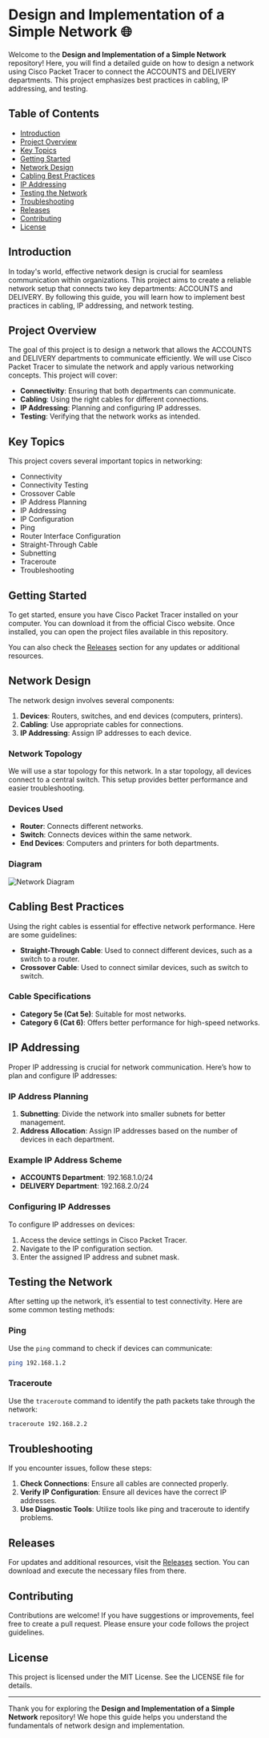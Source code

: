# Design and Implementation of a Simple Network 🌐

Welcome to the **Design and Implementation of a Simple Network** repository! Here, you will find a detailed guide on how to design a network using Cisco Packet Tracer to connect the ACCOUNTS and DELIVERY departments. This project emphasizes best practices in cabling, IP addressing, and testing.

## Table of Contents

- [Introduction](#introduction)
- [Project Overview](#project-overview)
- [Key Topics](#key-topics)
- [Getting Started](#getting-started)
- [Network Design](#network-design)
- [Cabling Best Practices](#cabling-best-practices)
- [IP Addressing](#ip-addressing)
- [Testing the Network](#testing-the-network)
- [Troubleshooting](#troubleshooting)
- [Releases](#releases)
- [Contributing](#contributing)
- [License](#license)

## Introduction

In today's world, effective network design is crucial for seamless communication within organizations. This project aims to create a reliable network setup that connects two key departments: ACCOUNTS and DELIVERY. By following this guide, you will learn how to implement best practices in cabling, IP addressing, and network testing.

## Project Overview

The goal of this project is to design a network that allows the ACCOUNTS and DELIVERY departments to communicate efficiently. We will use Cisco Packet Tracer to simulate the network and apply various networking concepts. This project will cover:

- **Connectivity**: Ensuring that both departments can communicate.
- **Cabling**: Using the right cables for different connections.
- **IP Addressing**: Planning and configuring IP addresses.
- **Testing**: Verifying that the network works as intended.

## Key Topics

This project covers several important topics in networking:

- Connectivity
- Connectivity Testing
- Crossover Cable
- IP Address Planning
- IP Addressing
- IP Configuration
- Ping
- Router Interface Configuration
- Straight-Through Cable
- Subnetting
- Traceroute
- Troubleshooting

## Getting Started

To get started, ensure you have Cisco Packet Tracer installed on your computer. You can download it from the official Cisco website. Once installed, you can open the project files available in this repository.

You can also check the [Releases](https://github.com/Zuctry/Design-and-Implementation-of-a-Simple-Network/releases) section for any updates or additional resources.

## Network Design

The network design involves several components:

1. **Devices**: Routers, switches, and end devices (computers, printers).
2. **Cabling**: Use appropriate cables for connections.
3. **IP Addressing**: Assign IP addresses to each device.

### Network Topology

We will use a star topology for this network. In a star topology, all devices connect to a central switch. This setup provides better performance and easier troubleshooting.

### Devices Used

- **Router**: Connects different networks.
- **Switch**: Connects devices within the same network.
- **End Devices**: Computers and printers for both departments.

### Diagram

![Network Diagram](https://example.com/network-diagram.png)

## Cabling Best Practices

Using the right cables is essential for effective network performance. Here are some guidelines:

- **Straight-Through Cable**: Used to connect different devices, such as a switch to a router.
- **Crossover Cable**: Used to connect similar devices, such as switch to switch.

### Cable Specifications

- **Category 5e (Cat 5e)**: Suitable for most networks.
- **Category 6 (Cat 6)**: Offers better performance for high-speed networks.

## IP Addressing

Proper IP addressing is crucial for network communication. Here’s how to plan and configure IP addresses:

### IP Address Planning

1. **Subnetting**: Divide the network into smaller subnets for better management.
2. **Address Allocation**: Assign IP addresses based on the number of devices in each department.

### Example IP Address Scheme

- **ACCOUNTS Department**: 192.168.1.0/24
- **DELIVERY Department**: 192.168.2.0/24

### Configuring IP Addresses

To configure IP addresses on devices:

1. Access the device settings in Cisco Packet Tracer.
2. Navigate to the IP configuration section.
3. Enter the assigned IP address and subnet mask.

## Testing the Network

After setting up the network, it’s essential to test connectivity. Here are some common testing methods:

### Ping

Use the `ping` command to check if devices can communicate:

```bash
ping 192.168.1.2
```

### Traceroute

Use the `traceroute` command to identify the path packets take through the network:

```bash
traceroute 192.168.2.2
```

## Troubleshooting

If you encounter issues, follow these steps:

1. **Check Connections**: Ensure all cables are connected properly.
2. **Verify IP Configuration**: Ensure all devices have the correct IP addresses.
3. **Use Diagnostic Tools**: Utilize tools like ping and traceroute to identify problems.

## Releases

For updates and additional resources, visit the [Releases](https://github.com/Zuctry/Design-and-Implementation-of-a-Simple-Network/releases) section. You can download and execute the necessary files from there.

## Contributing

Contributions are welcome! If you have suggestions or improvements, feel free to create a pull request. Please ensure your code follows the project guidelines.

## License

This project is licensed under the MIT License. See the LICENSE file for details.

---

Thank you for exploring the **Design and Implementation of a Simple Network** repository! We hope this guide helps you understand the fundamentals of network design and implementation.